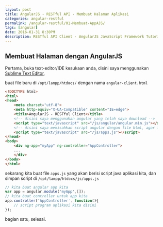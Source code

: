 ```yaml
---
layout: post
title: AngularJS - RESTful API - Membuat Halaman Aplikasi
categories: angular-restful
permalink: /angular-restful/01-Membuat-AppAJS/
tags: [angular]
date: 2016-01-31 8:30PM
description: RESTful API Client - AngularJS JavaScript Framework Tutorial Series
---
```


## Membuat Halaman dengan AngularJS ##

Pertama, buka text-editor/IDE kesukaan anda, disini saya menggunakan [Sublime Text Editor](http://sublime.org),

buat file baru di `/opt/lampp/htdocs/` dengan nama `angular-client.html`

``` html
<!DOCTYPE html>
<html>
<head>
	<meta charset="utf-8">
	<meta http-equiv="X-UA-Compatible" content="IE=edge">
	<title>AngularJS - RESTful Client</title>
	<!-- disini saya menggunakan angular yang telah saya download -->
	<script type="text/javascript" src="/js/angular/angular.min.js"></script>
	<!-- disini saya memisahkan script angular dengan file html, agar lebih rapi -->
	<script type="text/javascript" src="/js/apps.js"></script>
</head>
<body>
	<div ng-app="myApp" ng-controller="AppController">
	...
	</div>
</body>
</html>
```

sekarang kita buat file `apps.js` yang akan berisi script java aplikasi kita, dan simpan script di `/opt/lampp/htdocs/js/apps.js`

``` js
// kita buat angular app kita
var app = angular.module('myApp',[]);
// kita buat controller untuk app kita
app.controller('AppController', function(){
	// script program aplikasi kita disini
});
```

bagian satu, selesai.